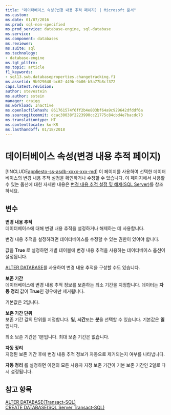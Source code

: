 ```yaml
---
title: "데이터베이스 속성(변경 내용 추적 페이지) | Microsoft 문서"
ms.custom: 
ms.date: 01/07/2016
ms.prod: sql-non-specified
ms.prod_service: database-engine, sql-database
ms.service: 
ms.component: databases
ms.reviewer: 
ms.suite: sql
ms.technology:
- database-engine
ms.tgt_pltfrm: 
ms.topic: article
f1_keywords:
- sql13.swb.databaseproperties.changetracking.f1
ms.assetid: 9b929640-bc62-449b-9b06-b5a77b8cf372
caps.latest.revision: 
author: stevestein
ms.author: sstein
manager: craigg
ms.workload: Inactive
ms.openlocfilehash: 861761574f6ff2b4e803bf64a9c929642dfddf6a
ms.sourcegitcommit: dcac30038f2223990cc21775c84cbd4e7bacdc73
ms.translationtype: HT
ms.contentlocale: ko-KR
ms.lasthandoff: 01/18/2018
---
```

# <a name="database-properties-changetracking-page"></a>데이터베이스 속성(변경 내용 추적 페이지)
[!INCLUDE[appliesto-ss-asdb-xxxx-xxx-md](../../includes/appliesto-ss-asdb-xxxx-xxx-md.md)] 이 페이지를 사용하여 선택한 데이터베이스의 변경 내용 추적 설정을 확인하거나 수정할 수 있습니다. 이 페이지에서 사용할 수 있는 옵션에 대한 자세한 내용은 [변경 내용 추적 설정 및 해제&#40;SQL Server&#41;](../../relational-databases/track-changes/enable-and-disable-change-tracking-sql-server.md)를 참조하세요.  
  
## <a name="options"></a>변수  
 **변경 내용 추적**  
 데이터베이스에 대해 변경 내용 추적을 설정하거나 해제하는 데 사용합니다.  
  
 변경 내용 추적을 설정하려면 데이터베이스를 수정할 수 있는 권한이 있어야 합니다.  
  
 값을 **True** 로 설정하면 개별 테이블에 변경 내용 추적을 사용하는 데이터베이스 옵션이 설정됩니다.  
  
 [ALTER DATABASE](../../t-sql/statements/alter-database-transact-sql.md)를 사용하여 변경 내용 추적을 구성할 수도 있습니다.  
  
 **보존 기간**  
 데이터베이스에 변경 내용 추적 정보를 보존하는 최소 기간을 지정합니다. 데이터는 **자동 정리** 값이 **True**인 경우에만 제거됩니다.  
  
 기본값은 2입니다.  
  
 **보존 기간 단위**  
 보존 기간 값의 단위를 지정합니다. **일**, **시간**또는 **분**을 선택할 수 있습니다. 기본값은 **일**입니다.  
  
 최소 보존 기간은 1분입니다. 최대 보존 기간은 없습니다.  
  
 **자동 정리**  
 지정된 보존 기간 후에 변경 내용 추적 정보가 자동으로 제거되는지 여부를 나타냅니다.  
  
 **자동 정리** 를 설정하면 이전의 모든 사용자 지정 보존 기간이 기본 보존 기간인 2일로 다시 설정됩니다.  
  
## <a name="see-also"></a>참고 항목  
 [ALTER DATABASE&#40;Transact-SQL&#41;](../../t-sql/statements/alter-database-transact-sql.md)   
 [CREATE DATABASE&#40;SQL Server Transact-SQL&#41;](../../t-sql/statements/create-database-sql-server-transact-sql.md)  
  
  

